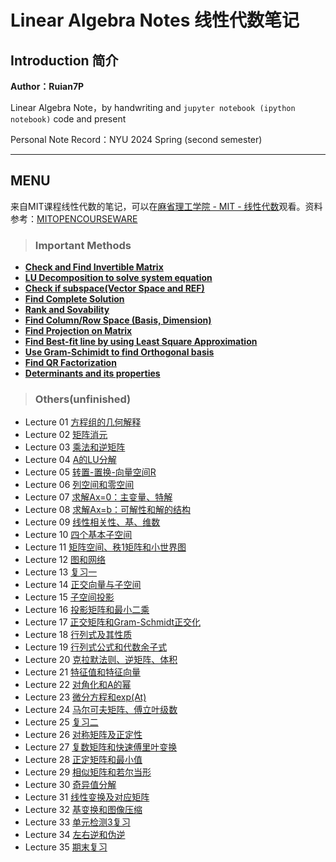 # Linear Algebra Notes 线性代数笔记

## Introduction 简介

**Author：Ruian7P**

Linear Algebra Note，by handwriting and `jupyter notebook (ipython notebook)` code and present

Personal Note Record：NYU 2024 Spring (second semester)

----

## MENU

来自MIT课程线性代数的笔记，可以在[麻省理工学院 - MIT - 线性代数](https://www.bilibili.com/video/BV16Z4y1U7oU)观看。资料参考：[MITOPENCOURSEWARE](https://ocw.mit.edu/courses/18-06-linear-algebra-spring-2010/)

> ### Important Methods
- **[Check and Find Invertible Matrix](https://github.com/Ruian7P/Linear-Algebra-notes/blob/main/Methods/Check%20and%20Find%20Invertible%20Matrix.pdf)**
- **[LU Decomposition to solve system equation](https://github.com/Ruian7P/Linear-Algebra-notes/blob/main/Methods/LU%20Decomposition%20to%20solve%20system%20equation.pdf)**
- **[Check if subspace(Vector Space and REF)](https://github.com/Ruian7P/Linear-Algebra-notes/blob/main/Methods/Vector%20Space%20and%20REF%20(check%20if%20subspace).pdf)**
- **[Find Complete Solution](https://github.com/Ruian7P/Linear-Algebra-notes/blob/main/Methods/Complete%20Solution%20(Find).pdf)**
- **[Rank and Sovability](https://github.com/Ruian7P/Linear-Algebra-notes/blob/main/Methods/Rank%20and%20Sovability.pdf)**
- **[Find Column/Row Space (Basis, Dimension)](https://github.com/Ruian7P/Linear-Algebra-notes/blob/main/Methods/Find%20Column%20Space%20and%20Row%20Space%2C%20Basis%2C%20and%20Dimension.pdf)**
- **[Find Projection on Matrix](https://github.com/Ruian7P/Linear-Algebra-notes/blob/main/Methods/Find%20Projection%20on%20Matix.pdf)**
- **[Find Best-fit line by using Least Square Approximation](https://github.com/Ruian7P/Linear-Algebra-notes/blob/main/Methods/Find%20Best-fit%20line%20by%20using%20Least%20Square%20Approximation.pdf)**
- **[Use Gram-Schimidt to find Orthogonal basis](https://github.com/Ruian7P/Linear-Algebra-notes/blob/main/Methods/Use%20Gram-Schimidt%20to%20find%20Orthogonal%20basis.pdf)**
- **[Find QR Factorization](https://github.com/Ruian7P/Linear-Algebra-notes/blob/main/Methods/Find%20QR%20Factorization.pdf)**
- **[Determinants and its properties](https://github.com/Ruian7P/Linear-Algebra-notes/blob/main/Methods/Determinants%20and%20its%20properties.pdf)**


> ### Others(unfinished)
- Lecture 01 [方程组的几何解释](https://github.com/Ruian7P/Linear-Algebra-notes/blob/main/Lecture%2001%20%26%2002.ipynb)
- Lecture 02 [矩阵消元](https://github.com/Ruian7P/Linear-Algebra-notes/blob/main/Lecture%2001%20%26%2002.ipynb)
- Lecture 03 [乘法和逆矩阵](https://github.com/Ruian7P/Linear-Algebra-notes/blob/main/Lecture%2003.ipynb)
- Lecture 04 [A的LU分解](https://github.com/Ruian7P/Linear-Algebra-notes/blob/main/Lecture%2004.ipynb)
- Lecture 05 [转置-置换-向量空间R](chapter05.ipynb)
- Lecture 06 [列空间和零空间](chapter06.ipynb)
- Lecture 07 [求解Ax=0：主变量、特解](chapter07.ipynb)
- Lecture 08 [求解Ax=b：可解性和解的结构](chapter08.ipynb)
- Lecture 09 [线性相关性、基、维数](chapter09.ipynb)
- Lecture 10 [四个基本子空间](chapter10.ipynb)
- Lecture 11 [矩阵空间、秩1矩阵和小世界图](chapter11.ipynb)
- Lecture 12 [图和网络](chapter12.ipynb)
- Lecture 13 [复习一](chapter13.ipynb)
- Lecture 14 [正交向量与子空间](chapter14.ipynb)
- Lecture 15 [子空间投影](chapter15.ipynb)
- Lecture 16 [投影矩阵和最小二乘](chapter16.ipynb)
- Lecture 17 [正交矩阵和Gram-Schmidt正交化](chapter17.ipynb)
- Lecture 18 [行列式及其性质](chapter18.ipynb)
- Lecture 19 [行列式公式和代数余子式](chapter19.ipynb)
- Lecture 20 [克拉默法则、逆矩阵、体积](chapter20.ipynb)
- Lecture 21 [特征值和特征向量](chapter21.ipynb)
- Lecture 22 [对角化和A的幂](chapter22.ipynb)
- Lecture 23 [微分方程和exp(At)](chapter23.ipynb)
- Lecture 24 [马尔可夫矩阵、傅立叶级数](chapter24.ipynb)
- Lecture 25 [复习二](chapter25.ipynb)
- Lecture 26 [对称矩阵及正定性](chapter26.ipynb)
- Lecture 27 [复数矩阵和快速傅里叶变换](chapter27.ipynb)
- Lecture 28 [正定矩阵和最小值](chapter28.ipynb)
- Lecture 29 [相似矩阵和若尔当形](chapter29.ipynb)
- Lecture 30 [奇异值分解](chapter30.ipynb)
- Lecture 31 [线性变换及对应矩阵](chapter31.ipynb)
- Lecture 32 [基变换和图像压缩](chapter32.ipynb)
- Lecture 33 [单元检测3复习](chapter33.ipynb)
- Lecture 34 [左右逆和伪逆](chapter34.ipynb)
- Lecture 35 [期末复习](chapter35.ipynb)
